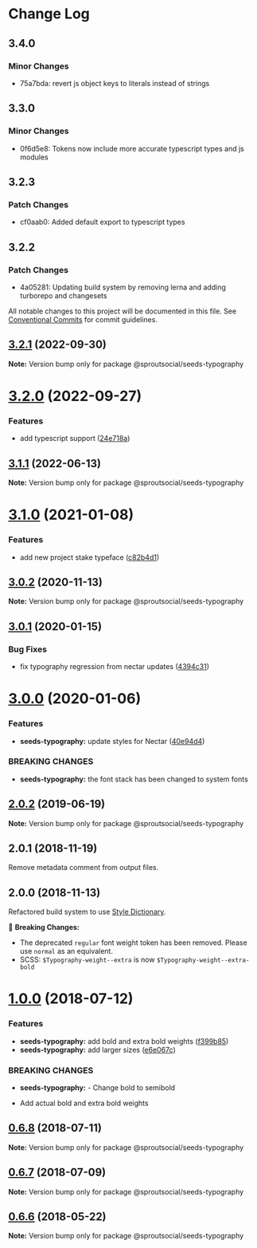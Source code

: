 # Change Log

## 3.4.0

### Minor Changes

- 75a7bda: revert js object keys to literals instead of strings

## 3.3.0

### Minor Changes

- 0f6d5e8: Tokens now include more accurate typescript types and js modules

## 3.2.3

### Patch Changes

- cf0aab0: Added default export to typescript types

## 3.2.2

### Patch Changes

- 4a05281: Updating build system by removing lerna and adding turborepo and changesets

All notable changes to this project will be documented in this file.
See [Conventional Commits](https://conventionalcommits.org) for commit guidelines.

## [3.2.1](https://github.com/sproutsocial/seeds-packets/compare/@sproutsocial/seeds-typography@3.2.0...@sproutsocial/seeds-typography@3.2.1) (2022-09-30)

**Note:** Version bump only for package @sproutsocial/seeds-typography

# [3.2.0](https://github.com/sproutsocial/seeds-packets/compare/@sproutsocial/seeds-typography@3.1.1...@sproutsocial/seeds-typography@3.2.0) (2022-09-27)

### Features

- add typescript support ([24e718a](https://github.com/sproutsocial/seeds-packets/commit/24e718a26955f40b5645ba86600ff8aa8ba941fa))

## [3.1.1](https://github.com/sproutsocial/seeds-packets/compare/@sproutsocial/seeds-typography@3.1.0...@sproutsocial/seeds-typography@3.1.1) (2022-06-13)

**Note:** Version bump only for package @sproutsocial/seeds-typography

# [3.1.0](https://github.com/sproutsocial/seeds-packets/compare/@sproutsocial/seeds-typography@3.0.2...@sproutsocial/seeds-typography@3.1.0) (2021-01-08)

### Features

- add new project stake typeface ([c82b4d1](https://github.com/sproutsocial/seeds-packets/commit/c82b4d1))

## [3.0.2](https://github.com/sproutsocial/seeds-packets/compare/@sproutsocial/seeds-typography@3.0.1...@sproutsocial/seeds-typography@3.0.2) (2020-11-13)

**Note:** Version bump only for package @sproutsocial/seeds-typography

## [3.0.1](https://github.com/sproutsocial/seeds-packets/compare/@sproutsocial/seeds-typography@3.0.0...@sproutsocial/seeds-typography@3.0.1) (2020-01-15)

### Bug Fixes

- fix typography regression from nectar updates ([4394c31](https://github.com/sproutsocial/seeds-packets/commit/4394c31))

# [3.0.0](https://github.com/sproutsocial/seeds-packets/compare/@sproutsocial/seeds-typography@2.0.2...@sproutsocial/seeds-typography@3.0.0) (2020-01-06)

### Features

- **seeds-typography:** update styles for Nectar ([40e94d4](https://github.com/sproutsocial/seeds-packets/commit/40e94d4))

### BREAKING CHANGES

- **seeds-typography:** the font stack has been changed to system fonts

## [2.0.2](https://github.com/sproutsocial/seeds/compare/@sproutsocial/seeds-typography@2.0.0...@sproutsocial/seeds-typography@2.0.2) (2019-06-19)

**Note:** Version bump only for package @sproutsocial/seeds-typography

## 2.0.1 (2018-11-19)

Remove metadata comment from output files.

## 2.0.0 (2018-11-13)

Refactored build system to use [Style Dictionary](https://amzn.github.io/style-dictionary).

🚨 **Breaking Changes:**

- The deprecated `regular` font weight token has been removed. Please use `normal` as an equivalent.
- SCSS: `$Typography-weight--extra` is now `$Typography-weight--extra-bold`

<a name="1.0.0"></a>

# [1.0.0](https://github.com/sproutsocial/seeds/compare/@sproutsocial/seeds-typography@0.6.8...@sproutsocial/seeds-typography@1.0.0) (2018-07-12)

### Features

- **seeds-typography:** add bold and extra bold weights ([f399b85](https://github.com/sproutsocial/seeds/commit/f399b85))
- **seeds-typography:** add larger sizes ([e6e067c](https://github.com/sproutsocial/seeds/commit/e6e067c))

### BREAKING CHANGES

- **seeds-typography:** - Change bold to semibold

* Add actual bold and extra bold weights

<a name="0.6.8"></a>

## [0.6.8](https://github.com/sproutsocial/seeds/compare/@sproutsocial/seeds-typography@0.6.7...@sproutsocial/seeds-typography@0.6.8) (2018-07-11)

**Note:** Version bump only for package @sproutsocial/seeds-typography

<a name="0.6.7"></a>

## [0.6.7](https://github.com/sproutsocial/seeds/compare/@sproutsocial/seeds-typography@0.6.5...@sproutsocial/seeds-typography@0.6.7) (2018-07-09)

**Note:** Version bump only for package @sproutsocial/seeds-typography

<a name="0.6.6"></a>

## [0.6.6](https://github.com/sproutsocial/seeds/compare/@sproutsocial/seeds-typography@0.6.5...@sproutsocial/seeds-typography@0.6.6) (2018-05-22)

**Note:** Version bump only for package @sproutsocial/seeds-typography
